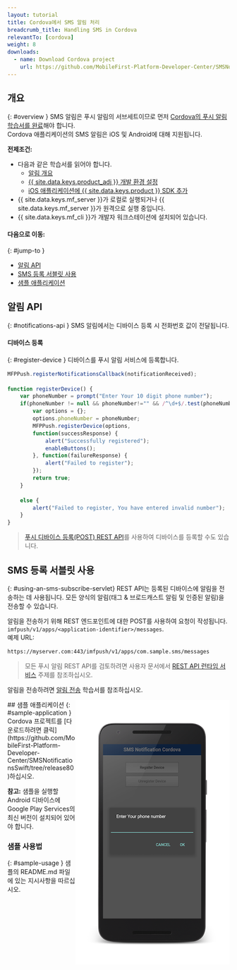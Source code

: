 ```yaml
---
layout: tutorial
title: Cordova에서 SMS 알림 처리
breadcrumb_title: Handling SMS in Cordova
relevantTo: [cordova]
weight: 8
downloads:
  - name: Download Cordova project
    url: https://github.com/MobileFirst-Platform-Developer-Center/SMSNotificationsCordova/tree/release80
---
```

<!-- NLS_CHARSET=UTF-8 -->
## 개요
{: #overview }
SMS 알림은 푸시 알림의 서브세트이므로 먼저 [Cordova의 푸시 알림 학습서를 완료](../../)해야 합니다.  
Cordova 애플리케이션의 SMS 알림은 iOS 및 Android에 대해 지원됩니다.

**전제조건:**

* 다음과 같은 학습서를 읽어야 합니다.
  * [알림 개요](../../)
  * [{{ site.data.keys.product_adj }} 개발 환경 설정](../../../installation-configuration/#installing-a-development-environment)
  * [iOS 애플리케이션에 {{ site.data.keys.product }} SDK 추가](../../../application-development/sdk/cordova)
* {{ site.data.keys.mf_server }}가 로컬로 실행되거나 {{ site.data.keys.mf_server }}가 원격으로 실행 중입니다.
* {{ site.data.keys.mf_cli }}가 개발자 워크스테이션에 설치되어 있습니다.

#### 다음으로 이동:
{: #jump-to }
* [알림 API](#notifications-api)   
* [SMS 등록 서블릿 사용](#using-an-sms-subscribe-servlet)     
* [샘플 애플리케이션](#sample-application)

## 알림 API
{: #notifications-api }
SMS 알림에서는 디바이스 등록 시 전화번호 값이 전달됩니다.

#### 디바이스 등록
{: #register-device }
디바이스를 푸시 알림 서비스에 등록합니다.

```javascript
MFPPush.registerNotificationsCallback(notificationReceived);

function registerDevice() {
    var phoneNumber = prompt("Enter Your 10 digit phone number");
    if(phoneNumber != null && phoneNumber!="" && /^\d+$/.test(phoneNumber)) {
        var options = {};
        options.phoneNumber = phoneNumber;
        MFPPush.registerDevice(options, 
        function(successResponse) {
            alert("Successfully registered");
            enableButtons();
        }, function(failureResponse) {
            alert("Failed to register");
        });
        return true;
    }

    else {
        alert("Failed to register, You have entered invalid number");
    }
}
```

> [푸시 디바이스 등록(POST) REST API](http://www.ibm.com/support/knowledgecenter/en/SSHS8R_8.0.0/com.ibm.worklight.apiref.doc/rest_runtime/r_restapi_push_device_registration_post.html)를 사용하여 디바이스를 등록할 수도 있습니다.

## SMS 등록 서블릿 사용
{: #using-an-sms-subscribe-servlet}
REST API는 등록된 디바이스에 알림을 전송하는 데 사용됩니다. 모든 양식의 알림(태그 &amp; 브로드캐스트 알림 및 인증된 알림)을 전송할 수 있습니다.

알림을 전송하기 위해 REST 엔드포인트에 대한 POST를 사용하여 요청이 작성됩니다. `imfpush/v1/apps/<application-identifier>/messages`.  
예제 URL: 

```bash
https://myserver.com:443/imfpush/v1/apps/com.sample.sms/messages
```

> 모든 푸시 알림 REST API를 검토하려면 사용자 문서에서 <a href="https://www.ibm.com/support/knowledgecenter/SSHS8R_8.0.0/com.ibm.worklight.apiref.doc/rest_runtime/c_restapi_runtime.html">REST API 런타임 서비스</a> 주제를 참조하십시오.

알림을 전송하려면 [알림 전송](../../sending-notifications) 학습서를 참조하십시오.

<img alt="샘플 애플리케이션의 이미지" src="sample-app.png" style="float:right"/>
## 샘플 애플리케이션
{: #sample-application }
Cordova 프로젝트를 [다운로드하려면 클릭](https://github.com/MobileFirst-Platform-Developer-Center/SMSNotificationsSwift/tree/release80)하십시오.

**참고:** 샘플을 실행할 Android 디바이스에 Google Play Services의 최신 버전이 설치되어 있어야 합니다.

### 샘플 사용법
{: #sample-usage }
샘플의 README.md 파일에 있는 지시사항을 따르십시오.
